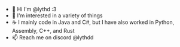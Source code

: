 - 👋 Hi I'm @lythd :3
- 👀 I'm interested in a variety of things
- ☕ I mainly code in Java and C#, but I have also worked in Python, Assembly, C++, and Rust
- 📫 Reach me on discord @lythdd
